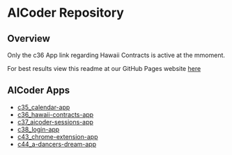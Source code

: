 # AICoder Repository

## Overview

Only the c36 App link regarding Hawaii Contracts is active at the mmoment. 

For best results view this readme at our GitHub Pages website [here](https://robinmattern.github.io/AICodeR_dev03-robin/#/)

## AICoder Apps   

- [c35_calendar-app]()   
- [c36_hawaii-contracts-app](https://robinmattern.github.io/AICodeR_dev03-robin/#/c36_hawaii-contracts-app/c36_u40707.1921_summary)   
- [c37_aicoder-sessions-app]()   
- [c38_login-app]()   
- [c43_chrome-extension-app]()   
- [c44_a-dancers-dream-app]()   


